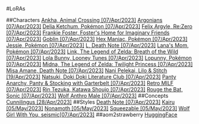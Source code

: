 #LoRAs

##Characters
[Ankha, Animal Crossing [07/Apr/2023]](https://files.catbox.moe/6ri9fz.safetensors)
[Argonians [07/Apr/2023]](https://files.catbox.moe/ekmirg.safetensors)
[Delia Ketchum, Pokémon [07/Apr/2023]](https://files.catbox.moe/yjgxoc.safetensors)
[Felix Argyle, Re:Zero [07/Apr/2023]](https://files.catbox.moe/et6srx.safetensors)
[Frankie Foster, Foster's Home for Imaginary Friends [07/Apr/2023]](https://files.catbox.moe/ekwjfi.safetensors)
[Goblin [07/Apr/2023]](https://files.catbox.moe/plk39a.safetensors)
[Hex Maniac, Pokémon [07/Apr/2023]](https://files.catbox.moe/sgqy8q.safetensors)
[Jessie, Pokémon [07/Apr/2023]](https://files.catbox.moe/g51fq3.safetensors)
[L, Death Note [07/Apr/2023]](https://files.catbox.moe/vl9hdo.safetensors)
[Lana's Mom, Pokémon [07/Apr/2023]](https://files.catbox.moe/ywesdx.safetensors)
[Link, The Legend of Zelda: Breath of the Wild [07/Apr/2023]](https://files.catbox.moe/ak022w.safetensors)
[Lola Bunny, Looney Tunes [07/Apr/2023]](https://files.catbox.moe/52brhj.safetensors)
[Lopunny, Pokémon [07/Apr/2023]](https://files.catbox.moe/yul4sr.safetensors)
[Midna, The Legend of Zelda: Twilight Princess [07/Apr/2023]](https://files.catbox.moe/ls0eea.safetensors)
[Misa Amane, Death Note [07/Apr/2023]](https://files.catbox.moe/gmlwdg.safetensors)
[Nani Pelekai, Lilo & Stitch [19/Apr/2023]](https://files.catbox.moe/5inpwl.safetensors)
[Natsuki, Doki Doki Literature Club [07/Apr/2023]](https://files.catbox.moe/vzvw2x.safetensors)
[Panty Anarchy, Panty & Stocking with Garterbelt [07/Apr/2023]](https://files.catbox.moe/ndefcb.safetensors)
[Retro MILF [07/Apr/2023]](https://files.catbox.moe/rhrj5u.safetensors)
[Rin Tezuka, Katawa Shoujo [07/Apr/2023]](https://files.catbox.moe/p6hdpn.safetensors)
[Rouge the Bat, Sonic [07/Apr/2023]](https://files.catbox.moe/q4i21k.safetensors)
[Wolf Anthro Male [07/Apr/2023]](https://files.catbox.moe/o35d5p.safetensors)
##Concepts
[Cunnilingus [28/Apr/2023]](https://files.catbox.moe/q7ngt0.safetensors)
##Styles
[Death Note [07/Apr/2023]](https://files.catbox.moe/btuy5t.safetensors)
[Kairu [05/May/2023]](https://files.catbox.moe/q6ku6y.safetensors)
[Nonamoth [05/May/2023]](https://files.catbox.moe/dwkcfd.safetensors)
[Squeezable [05/May/2023]](https://files.catbox.moe/q9sqsf.safetensors)
[Wolf Girl With You, seismic[07/Apr/2023]](https://files.catbox.moe/mmcfr3.safetensors)
##aom2strawberry
[HuggingFace](https://huggingface.co/Dorshu/aom2strawberry/resolve/main/aom2strawberry.safetensors)